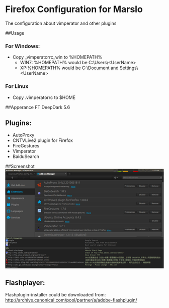 Firefox Configuration for Marslo
=================

The configuration about vimperator and other plugins

##Usage
### For Windows:
- Copy _vimperatorrc_win to %HOMEPATH%
    - WIN7: %HOMEPATH% would be C:\Users\\\<UserName>
    - XP:%HOMEPATH% would be C:\Document and Settings\\\<UserName>

### For Linux
- Copy .vimperatorrc to $HOME

##Apperance
FT DeepDark 5.6

## Plugins:
- AutoProxy
- CNTVLive2 plugin for Firefox
- FireGestures
- Vimperator
- BaiduSearch

##Screenshot
![My_Firefox_Addons](https://github.com/woainvzu/Firefox_Config_Marslo/blob/master/firefox_addons.png?raw=true)

## Flashplayer:
Flashplugin-installer could be downloaded from: http://archive.canonical.com/pool/partner/a/adobe-flashplugin/
